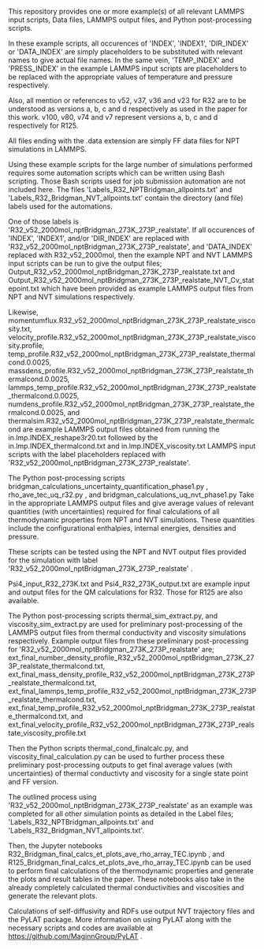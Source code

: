 
This repository provides one or more example(s) of all relevant
LAMMPS input scripts,
Data files,
LAMMPS output files, and
Python post-processing scripts.

In these example scripts, all occurences of 'INDEX', 'INDEX1', 'DIR_INDEX' 
or 'DATA_INDEX' are simply placeholders to be substituted with relevant names to give actual file names.
In the same vein, 'TEMP_INDEX' and 'PRESS_INDEX' in the example LAMMPS input scripts are placeholders 
to be replaced with the appropriate values of temperature and pressure respectively.

Also, all mention or references to v52, v37, v36 and v23 for R32 are to be understood as versions a, b, c and d 
respectively as used in the paper for this work. v100, v80, v74 and v7 represent versions a, b, c and d 
respectively for R125. 

All files ending with the .data extension are simply FF data files for NPT simulations in LAMMPS. 

Using these example scripts for the large number of simulations performed requires some automation scripts 
which can be written using Bash scripting. Those Bash scripts used for job submission automation are not included here.
The files 'Labels_R32_NPTBridgman_allpoints.txt' and 'Labels_R32_Bridgman_NVT_allpoints.txt' 
contain the directory (and file) labels used for the automations. 

One of those labels is 'R32_v52_2000mol_nptBridgman_273K_273P_realstate'. If all occurences of 
'INDEX', 'INDEX1', and/or 'DIR_INDEX' are replaced with 'R32_v52_2000mol_nptBridgman_273K_273P_realstate', and 'DATA_INDEX' replaced with R32_v52_2000mol, then the example NPT and NVT LAMMPS input scripts can be run to give the output files; Output_R32_v52_2000mol_nptBridgman_273K_273P_realstate.txt 
and Output_R32_v52_2000mol_nptBridgman_273K_273P_realstate_NVT_Cv_statepoint.txt
which have been provided as example LAMMPS output files from NPT and NVT simulations respectively.


Likewise,
momentumflux.R32_v52_2000mol_nptBridgman_273K_273P_realstate_viscosity.txt,
velocity_profile.R32_v52_2000mol_nptBridgman_273K_273P_realstate_viscosity.profile,
temp_profile.R32_v52_2000mol_nptBridgman_273K_273P_realstate_thermalcond.0.0025,
massdens_profile.R32_v52_2000mol_nptBridgman_273K_273P_realstate_thermalcond.0.0025,
lammps_temp_profile.R32_v52_2000mol_nptBridgman_273K_273P_realstate_thermalcond.0.0025,
numdens_profile.R32_v52_2000mol_nptBridgman_273K_273P_realstate_thermalcond.0.0025, and
thermalsim.R32_v52_2000mol_nptBridgman_273K_273P_realstate_thermalcond
are example LAMMPS output files obtained from running the in.lmp.INDEX_reshape3r20.txt followed
by the in.lmp.INDEX_thermalcond.txt and in.lmp.INDEX_viscosity.txt LAMMPS input scripts with 
the label placeholders replaced with 'R32_v52_2000mol_nptBridgman_273K_273P_realstate'.


The Python post-processing scripts
bridgman_calculations_uncertainty_quantification_phase1.py , 
rho_ave_tec_uq_r32.py , and
bridgman_calculations_uq_nvt_phase1.py
Take in the appropriate LAMMPS output files and give average values of relevant quantities (with uncertainties) 
required for final calculations of all thermodynamic properties from NPT and NVT simulations. 
These quantities include the configurational enthalpies, internal energies, densities and pressure.

These scripts can be tested using the NPT and NVT output files provided for the simulation
with label 'R32_v52_2000mol_nptBridgman_273K_273P_realstate' .

Psi4_input_R32_273K.txt  and Psi4_R32_273K_output.txt are example input and output files for
the QM calculations for R32. Those for R125 are also available.

The Python post-processing scripts
thermal_sim_extract.py, and viscosity_sim_extract.py are used for preliminary 
post-processing of the LAMMPS output files from thermal conductivity and viscosity simulations respectively.
Example output files from these preliminary post-processing for 'R32_v52_2000mol_nptBridgman_273K_273P_realstate' are;
ext_final_number_density_profile_R32_v52_2000mol_nptBridgman_273K_273P_realstate_thermalcond.txt,
ext_final_mass_density_profile_R32_v52_2000mol_nptBridgman_273K_273P_realstate_thermalcond.txt,
ext_final_lammps_temp_profile_R32_v52_2000mol_nptBridgman_273K_273P_realstate_thermalcond.txt,
ext_final_temp_profile_R32_v52_2000mol_nptBridgman_273K_273P_realstate_thermalcond.txt, and
ext_final_velocity_profile_R32_v52_2000mol_nptBridgman_273K_273P_realstate_viscosity_profile.txt

Then the Python scripts
thermal_cond_finalcalc.py, and viscosity_final_calculation.py 
can be used to further process these preliminary post-processing outputs to get final average values (with uncertainties) of 
thermal conductivty and viscosity for a single state point and FF version.

The outlined process using 'R32_v52_2000mol_nptBridgman_273K_273P_realstate' as an example 
was completed for all other simulation points as detailed in the Label files; 'Labels_R32_NPTBridgman_allpoints.txt' 
and 'Labels_R32_Bridgman_NVT_allpoints.txt'.

Then, the Jupyter notebooks R32_Bridgman_final_calcs_et_plots_ave_rho_array_TEC.ipynb , and
R125_Bridgman_final_calcs_et_plots_ave_rho_array_TEC.ipynb can be used to perform final calculations
of the thermodynamic properties and generate the plots and result tables in the paper. 
These notebooks also take in the already completely calculated thermal conductivities and
viscosities and generate the relevant plots.

Calculations of self-diffusivity and RDFs use output NVT trajectory files and the PyLAT package. More information on using PyLAT along with the necessary scripts and codes are available at https://github.com/MaginnGroup/PyLAT .



